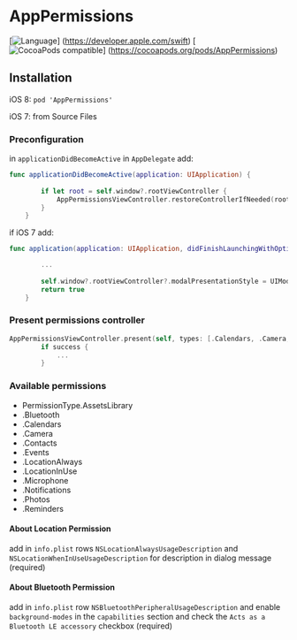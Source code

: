 # AppPermissions
[![Language](http://img.shields.io/badge/language-swift-brightgreen.svg?style=flat)]
(https://developer.apple.com/swift)
[![CocoaPods compatible](http://img.shields.io/cocoapods/v/AppPermissions.svg?style=flat)]
(https://cocoapods.org/pods/AppPermissions)

## Installation

iOS 8:
`pod 'AppPermissions'`

iOS 7:
from Source Files

### Preconfiguration

in `applicationDidBecomeActive`  in `AppDelegate` add:

```swift
func applicationDidBecomeActive(application: UIApplication) {
        
        if let root = self.window?.rootViewController {
            AppPermissionsViewController.restoreControllerIfNeeded(root)
        }
    }
```

if iOS 7 add:
```swift
func application(application: UIApplication, didFinishLaunchingWithOptions launchOptions: [NSObject: AnyObject]?) -> Bool {

        ...
        
        self.window?.rootViewController?.modalPresentationStyle = UIModalPresentationStyle.CurrentContext;
        return true
    }
```
### Present permissions controller

```swift
AppPermissionsViewController.present(self, types: [.Calendars, .Camera, .Contacts]) { success in
        if success {
            ...
        }
```

### Available permissions 
* PermissionType.AssetsLibrary
* .Bluetooth
* .Calendars
* .Camera
* .Contacts
* .Events
* .LocationAlways
* .LocationInUse
* .Microphone
* .Notifications
* .Photos
* .Reminders

#### About Location Permission

add in `info.plist` rows `NSLocationAlwaysUsageDescription` and `NSLocationWhenInUseUsageDescription` for description in dialog message (required)

#### About Bluetooth Permission

add in `info.plist` row `NSBluetoothPeripheralUsageDescription` and enable `background-modes` in the `capabilities` section and check the `Acts as a Bluetooth LE accessory` checkbox (required)
